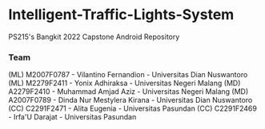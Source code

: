 # Intelligent-Traffic-Lights-System
PS215's Bangkit 2022 Capstone Android Repository

### Team
(ML) M2007F0787 - Vilantino Fernandion - Universitas Dian Nuswantoro
(ML) M2279F2411 - Yonix Adhiraksa - Universitas Negeri Malang
(MD) A2279F2410 - Muhammad Amjad Aziz - Universitas Negeri Malang
(MD) A2007F0789 - Dinda Nur Mestylera Kirana - Universitas Dian Nuswantoro
(CC) C2291F2471 - Alita Eugenia  - Universitas Pasundan
(CC) C2291F2469 - Irfa\'U Darajat - Universitas Pasundan
